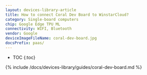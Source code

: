 ```yaml
---
layout: devices-library-article
title: How to connect Coral Dev Board to WinstarCloud?
category: Single-board computers
chip: Google Edge TPU ML
connectivity: WIFI, Bluetooth
vendor: Google
deviceImageFileName: coral-dev-board.jpg
docsPrefix: paas/
---
```



* TOC
{:toc}

{% include /docs/devices-library/guides/coral-dev-board.md %}